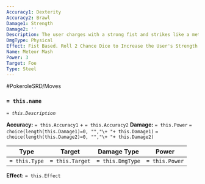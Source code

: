 ```yaml
---
Accuracy1: Dexterity
Accuracy2: Brawl
Damage1: Strength
Damage2: ''
Description: The user charges with a strong fist and strikes like a meteor.
DmgType: Physical
Effect: Fist Based. Roll 2 Chance Dice to Increase the User's Strength. -1 Accuracy.
Name: Meteor Mash
Power: 3
Target: Foe
Type: Steel
---
```


#PokeroleSRD/Moves

### `= this.name` 
*`= this.Description`*

**Accuracy:** `= this.Accuracy1` + `= this.Accuracy2`
**Damage:** `= this.Power` `= choice(length(this.Damage1)=0, "","\+ "+ this.Damage1)` `= choice(length(this.Damage2)=0, "","\+ "+ this.Damage2)`

| Type          | Target          | Damage Type          | Power          |
| ------------- | --------------- | ---------------- | -------------- |
| `= this.Type` | `= this.Target` | `= this.DmgType` | `= this.Power` | 

**Effect:** `= this.Effect`